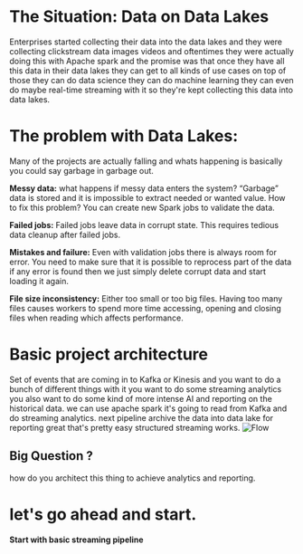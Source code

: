 
# The Situation: Data on Data Lakes

Enterprises started collecting their data into the data lakes and they were collecting clickstream data images videos and oftentimes they were actually doing this with Apache spark and the promise was that once they have all this data in their data lakes they can get to all kinds of use cases on top of those they can do data science they can do machine learning they can even do maybe real-time streaming with it so they're kept collecting this data into data lakes.

# The problem with Data Lakes:

Many of the projects are actually falling and whats happening is basically you could say garbage in garbage out.

**Messy data:** what happens if messy data enters the system? “Garbage” data is stored and it is impossible to extract needed or wanted value. How to fix this problem? You can create new Spark jobs to validate the data.

**Failed jobs:** Failed jobs leave data in corrupt state. This requires tedious data cleanup after failed jobs.

**Mistakes and failure:** Even with validation jobs there is always room for error. You need to make sure that it is possible to reprocess part of the data if any error is found then we just simply delete corrupt data and start loading it again.

**File size inconsistency:** Either too small or too big files. Having too many files causes workers to spend more time accessing, opening and closing files when reading which affects performance.

# Basic project architecture
Set of events that are coming in to Kafka or Kinesis and you want to do a bunch of different things with it you want to do some streaming analytics you also want to do some kind of more intense AI and reporting on the historical data. we can use apache spark it's going to read from Kafka and do streaming analytics. next pipeline archive the data into data lake for reporting great that's pretty easy structured streaming works. 
![Flow](https://github.com/gurditsingh/blog/blob/gh-pages/_screenshots/datalake.jpg?raw=true)

## Big Question ?
how do you architect this thing to achieve analytics and reporting.



# let's go ahead and start.

**Start with basic streaming pipeline** 
<!--stackedit_data:
eyJoaXN0b3J5IjpbLTUwOTQyOTUyMSwtMzE5MDg2NzAwLC02OT
k4MjIwOCwtNzM5MzkwODMxLC03MDc1NzE4MzEsLTU5MjQ1NDM3
NiwxNDM4NDMwMTE3LDk0MzA4MDI3M119
-->